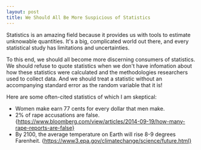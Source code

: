 ```yaml
---
layout: post
title: We Should All Be More Suspicious of Statistics
---
```


Statistics is an amazing field because it provides us with tools to estimate unknowable quantities. It's a big, complicated world out there, and every statistical study has limitations and uncertainties.

To this end, we should all become more discerning consumers of statistics.  We should refuse to quote statistics when we don't have 
infomation about how these statistics were calculated and the methodologies researchers used to collect data.  And we should treat a statistic without an accompanying standard error as the random variable that it is!

Here are some often-cited statistics of which I am skeptical:

* Women make earn 77 cents for every dollar that men make.
* 2% of rape accusations are false. {https://www.bloomberg.com/view/articles/2014-09-19/how-many-rape-reports-are-false}
* By 2100, the average temperature on Earth will rise 8-9 degrees Farenheit. {https://www3.epa.gov/climatechange/science/future.html}
